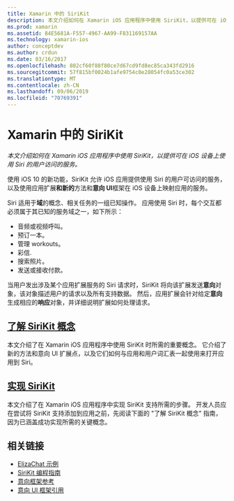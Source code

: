 ```yaml
---
title: Xamarin 中的 SiriKit
description: 本文介绍如何在 Xamarin iOS 应用程序中使用 SiriKit，以提供可在 iOS 设备上使用 Siri 的用户访问的服务。
ms.prod: xamarin
ms.assetid: 84E5681A-F557-4967-AA99-F831169157AA
ms.technology: xamarin-ios
author: conceptdev
ms.author: crdun
ms.date: 03/16/2017
ms.openlocfilehash: 802cf60f88f80ce7d67cd9fd8ec85ca343fd2916
ms.sourcegitcommit: 57f815bf0024b1afe9754c0e28054fc0a53ce302
ms.translationtype: MT
ms.contentlocale: zh-CN
ms.lasthandoff: 09/06/2019
ms.locfileid: "70769391"
---
```

# <a name="sirikit-in-xamarinios"></a>Xamarin 中的 SiriKit

_本文介绍如何在 Xamarin iOS 应用程序中使用 SiriKit，以提供可在 iOS 设备上使用 Siri 的用户访问的服务。_

使用 iOS 10 的新功能，SiriKit 允许 iOS 应用提供使用 Siri 的用户可访问的服务，以及使用应用扩展**和新的**方法和**意向 UI**框架在 iOS 设备上映射应用的服务。

Siri 适用于**域**的概念、相关任务的一组已知操作。 应用使用 Siri 时，每个交互都必须属于其已知的服务域之一，如下所示：

- 音频或视频呼叫。
- 预订一本。
- 管理 workouts。
- 彩信.
- 搜索照片。
- 发送或接收付款。

当用户发出涉及某个应用扩展服务的 Siri 请求时，SiriKit 将向该扩展发送**意向**对象，该对象描述用户的请求以及所有支持数据。 然后，应用扩展会针对给定**意向**生成相应的**响应**对象，并详细说明扩展如何处理请求。

## <a name="understanding-sirikit-conceptsiosplatformsirikitunderstanding-sirikitmd"></a>[了解 SiriKit 概念](~/ios/platform/sirikit/understanding-sirikit.md)

本文介绍了在 Xamarin iOS 应用程序中使用 SiriKit 时所需的重要概念。 它介绍了新的方法和意向 UI 扩展点，以及它们如何与应用和用户词汇表一起使用来打开应用到 Siri。

## <a name="implementing-sirikitiosplatformsirikitimplementing-sirikitmd"></a>[实现 SiriKit](~/ios/platform/sirikit/implementing-sirikit.md)

本文介绍了在 Xamarin iOS 应用程序中实现 SiriKit 支持所需的步骤。 开发人员应在尝试将 SiriKit 支持添加到应用之前，先阅读下面的 "了解 SiriKit 概念" 指南，因为已涵盖成功实现所需的关键概念。

## <a name="related-links"></a>相关链接

- [ElizaChat 示例](https://docs.microsoft.com/samples/xamarin/ios-samples/ios10-elizachat)
- [SiriKit 编程指南](https://developer.apple.com/library/prerelease/content/documentation/Intents/Conceptual/SiriIntegrationGuide/index.html)
- [意向框架参考](https://developer.apple.com/reference/intents)
- [意向 UI 框架引用](https://developer.apple.com/reference/intentsui)

